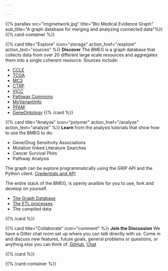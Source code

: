 ```yaml
---

---
```


{{% parallax src="img/network.jpg" title="Bio Medical Evidence Graph" sub_title="A graph database for merging and analyzing connected data"%}}
{{% card-container %}}

{{% card title="Explore" icon="storage"
    action_href="/explore" action_text="sources"
%}}
**Discover** The BMEG is a graph database that collects data from over 20 different large scale
resources and aggregates them into a single coherent resource. Sources include:

 - [CCLE](https://portals.broadinstitute.org/ccle)
 - [TCGA](https://cancergenome.nih.gov/)
 - [MC3](http://synapse.org/MC3)
 - [CTRP](https://portals.broadinstitute.org/ctrp/)
 - [VICC](https://cancervariants.org/)
 - [Pathway Commons](https://www.pathwaycommons.org/)
 - [MyVariantInfo](http://myvariant.info/)
 - [PFAM](https://pfam.xfam.org/)
 - [GeneOntology](http://www.geneontology.org/)
{{% /card %}}

{{% card title="Analyze" icon="polymer"
    action_href="/analyze" action_text="analyze"
%}}
**Learn** from the analysis tutorials that show how to use the BMEG to do:

 - Gene/Drug Sensitivity Associations
 - Mutation linked Literature Searches
 - Cancer Survival Plots
 - Pathway Analysis

The graph can be explore programmatically using the GRIP API and the Python client. [Credentials and API](/analyze/getting_started)

The entire stack of the BMEG, is openly avalible for you to use, fork and develop on yourself.

 - [The Graph Database](https://github.com/bmeg/grip)
 - [The ETL processes](https://github.com/bmeg/bmeg-etl)
 - The compiled data

{{% /card %}}


{{% card title="Collaborate" icon="comment"
%}}
**Join the Discussion**
We have a Gitter chat room set up where you can talk directly with us. Come in and discuss new features, future goals, general problems or questions, or anything else you can think of.
<a target="_blank" href="https://github.com/bmeg/">GitHub</a>, <a target="_blank" href="https://gitter.im/bmeg/">Chat</a>

{{% /card %}}


{{% /card-container %}}
